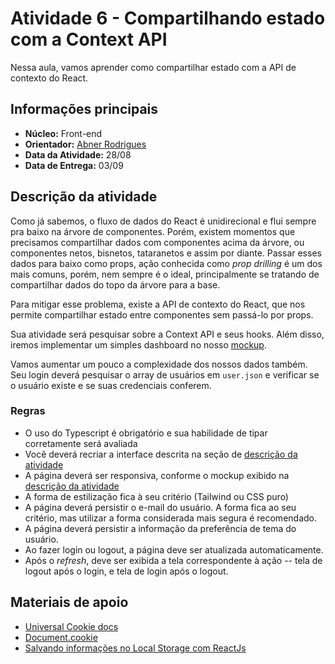 # Atividade 6 - Compartilhando estado com a Context API

Nessa aula, vamos aprender como compartilhar estado com a API de contexto do React.

## Informações principais

- **Núcleo:** Front-end
- **Orientador:** [Abner Rodrigues](@todomir)
- **Data da Atividade:** 28/08
- **Data de Entrega:** 03/09

## Descrição da atividade

Como já sabemos, o fluxo de dados do React é unidirecional e flui sempre pra baixo na árvore de componentes. Porém, existem momentos que precisamos compartilhar dados com componentes acima da árvore, ou componentes netos, bisnetos, tataranetos e assim por diante. Passar esses dados para baixo como props, ação conhecida como *prop drilling* é um dos mais comuns, porém, nem sempre é o ideal, principalmente se tratando de compartilhar dados do topo da árvore para a base.

Para mitigar esse problema, existe a API de contexto do React, que nos permite compartilhar estado entre componentes sem passá-lo por props.

Sua atividade será pesquisar sobre a Context API e seus hooks. Além disso, iremos implementar um simples dashboard no nosso [mockup](https://www.figma.com/file/z9kZjLRkPF7wS7BE3uNwUX/Timely?node-id=0%3A1).

Vamos aumentar um pouco a complexidade dos nossos dados também. Seu login deverá pesquisar o array de usuários em `user.json` e verificar se o usuário existe e se suas credenciais conferem.

### Regras

- O uso do Typescript é obrigatório e sua habilidade de tipar corretamente será avaliada
- Você deverá recriar a interface descrita na seção de [descrição da atividade](#descricao-da-atividade)
- A página deverá ser responsiva, conforme o mockup exibido na [descrição da atividade](#descricao-da-atividade)
- A forma de estilização fica à seu critério (Tailwind ou CSS puro)
- A página deverá persistir o e-mail do usuário. A forma fica ao seu critério, mas utilizar a forma considerada mais segura é recomendado.
- A página deverá persistir a informação da preferência de tema do usuário.
- Ao fazer login ou logout, a página deve ser atualizada automaticamente.
- Após o *refresh*, deve ser exibida a tela correspondente à ação -- tela de logout após o login, e tela de login após o logout.

## Materiais de apoio

- [Universal Cookie docs](https://github.com/reactivestack/cookies/tree/master/packages/universal-cookie)
- [Document.cookie](https://developer.mozilla.org/en-US/docs/Web/API/Document/cookie)
- [Salvando informações no Local Storage com ReactJs](https://medium.com/@carloslevir/salvando-informa%C3%A7%C3%B5es-no-local-storage-com-reactjs-ca5d59842153)
